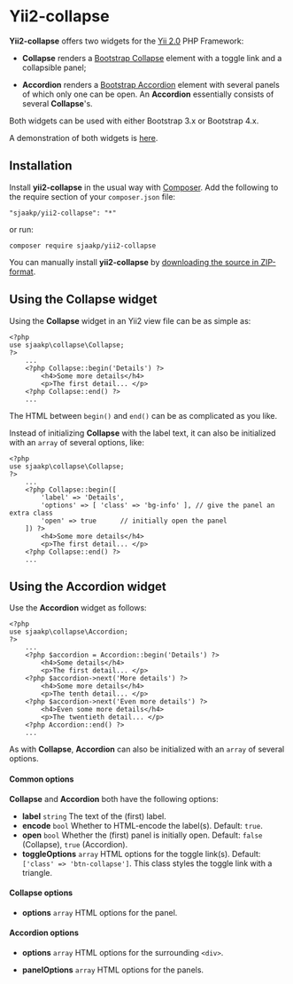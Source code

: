 Yii2-collapse
=============

**Yii2-collapse** offers two widgets for the [Yii 2.0](https://www.yiiframework.com/ "Yii") PHP Framework:

 - **Collapse** renders a [Bootstrap Collapse](https://getbootstrap.com/docs/4.3/components/collapse/#example "Bootstrap")
   element with a toggle link and a collapsible panel;
   
 - **Accordion** renders a [Bootstrap Accordion](https://getbootstrap.com/docs/4.3/components/collapse/#accordion-example "Bootstrap")
   element with several panels of which only one can be open. An **Accordion** essentially consists of several
   **Collapse**'s.
   
Both widgets can be used with either Bootstrap 3.x or Bootstrap 4.x.
   
A demonstration of both widgets is [here](http://www.sjaakpriester.nl/software/collapse).

## Installation ##

Install **yii2-collapse** in the usual way with [Composer](https://getcomposer.org/). 
Add the following to the require section of your `composer.json` file:

`"sjaakp/yii2-collapse": "*"` 

or run:

`composer require sjaakp/yii2-collapse` 

You can manually install **yii2-collapse** by [downloading the source in ZIP-format](https://github.com/sjaakp/yii2-collapse/archive/master.zip).

## Using the Collapse widget ##

Using the **Collapse** widget in an Yii2 view file can be as simple as:

    <?php
    use sjaakp\collapse\Collapse;
    ?>
        ...
        <?php Collapse::begin('Details') ?>
            <h4>Some more details</h4>
            <p>The first detail... </p>
        <?php Collapse::end() ?>
        ... 
    
The HTML between `begin()` and `end()` can be as complicated as you like.

Instead of initializing **Collapse** with the label text, it can also be
 initialized with an `array` of several options, like:
 

    <?php
    use sjaakp\collapse\Collapse;
    ?>
        ...
        <?php Collapse::begin([
            'label' => 'Details',
            'options' => [ 'class' => 'bg-info' ], // give the panel an extra class
            'open' => true      // initially open the panel
        ]) ?>
            <h4>Some more details</h4>
            <p>The first detail... </p>
        <?php Collapse::end() ?>
        ... 
  
  

## Using the Accordion widget ##

Use the **Accordion** widget as follows:

    <?php
    use sjaakp\collapse\Accordion;
    ?>
        ...
        <?php $accordion = Accordion::begin('Details') ?>
            <h4>Some details</h4>
            <p>The first detail... </p>
        <?php $accordion->next('More details') ?>
            <h4>Some more details</h4>
            <p>The tenth detail... </p>
        <?php $accordion->next('Even more details') ?>
            <h4>Even some more details</h4>
            <p>The twentieth detail... </p>
        <?php Accordion::end() ?>
        ... 
    
As with **Collapse**, **Accordion** can also be
 initialized with an `array` of several options.
  
#### Common options ####

**Collapse** and **Accordion** both have the following options:

 - **label** `string` The text of the (first) label.
 - **encode** `bool` Whether to HTML-encode the label(s). Default: `true`.
 - **open** `bool` Whether the (first) panel is initially open.
        Default: `false` (Collapse), `true` (Accordion).
 - **toggleOptions** `array` HTML options for the toggle link(s).
     Default: `['class' => 'btn-collapse']`. This class styles the toggle link
     with a triangle.
     
#### Collapse options ####

 - **options** `array` HTML options for the panel.
 
#### Accordion options

 - **options** `array` HTML options for the surrounding `<div>`.

 - **panelOptions** `array` HTML options for the panels.
